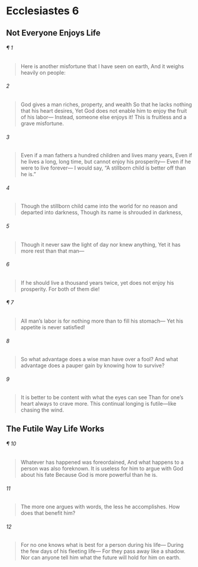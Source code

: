 # Ecclesiastes 6
## Not Everyone Enjoys Life
###### ¶ 1
> Here is another misfortune that I have seen on earth,
> And it weighs heavily on people:
###### 2
> God gives a man riches, property, and wealth
> So that he lacks nothing that his heart desires,
> Yet God does not enable him to enjoy the fruit of his labor—
> Instead, someone else enjoys it!
> This is fruitless and a grave misfortune.
###### 3
> Even if a man fathers a hundred children and lives many years,
> Even if he lives a long, long time, but cannot enjoy his prosperity—
> Even if he were to live forever—
> I would say, “A stillborn child is better off than he is.”
###### 4
> Though the stillborn child came into the world for no reason and departed into darkness,
> Though its name is shrouded in darkness,
###### 5
> Though it never saw the light of day nor knew anything,
> Yet it has more rest than that man—
###### 6
> If he should live a thousand years twice, yet does not enjoy his prosperity.
> For both of them die!
###### ¶ 7
> All man’s labor is for nothing more than to fill his stomach—
> Yet his appetite is never satisfied!
###### 8
> So what advantage does a wise man have over a fool?
> And what advantage does a pauper gain by knowing how to survive?
###### 9
> It is better to be content with what the eyes can see
> Than for one’s heart always to crave more.
> This continual longing is futile—like chasing the wind.
## The Futile Way Life Works
###### ¶ 10
> Whatever has happened was foreordained,
> And what happens to a person was also foreknown.
> It is useless for him to argue with God about his fate
> Because God is more powerful than he is.
###### 11
> The more one argues with words, the less he accomplishes.
> How does that benefit him?
###### 12
> For no one knows what is best for a person during his life—
> During the few days of his fleeting life—
> For they pass away like a shadow.
> Nor can anyone tell him what the future will hold for him on earth.
